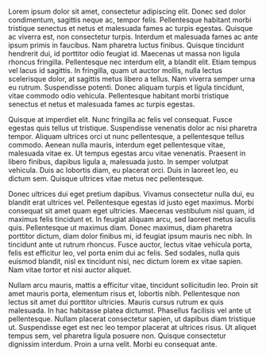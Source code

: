 Lorem ipsum dolor sit amet, consectetur adipiscing elit. Donec sed dolor condimentum, sagittis neque ac, tempor felis. Pellentesque habitant morbi tristique senectus et netus et malesuada fames ac turpis egestas. Quisque ac viverra est, non consectetur turpis. Interdum et malesuada fames ac ante ipsum primis in faucibus. Nam pharetra luctus finibus. Quisque tincidunt hendrerit dui, id porttitor odio feugiat id. Maecenas ut massa non ligula rhoncus fringilla. Pellentesque nec interdum elit, a blandit elit. Etiam tempus vel lacus id sagittis. In fringilla, quam ut auctor mollis, nulla lectus scelerisque dolor, at sagittis metus libero a tellus. Nam viverra semper urna eu rutrum. Suspendisse potenti. Donec aliquam turpis et ligula tincidunt, vitae commodo odio vehicula. Pellentesque habitant morbi tristique senectus et netus et malesuada fames ac turpis egestas.

Quisque at imperdiet elit. Nunc fringilla ac felis vel consequat. Fusce egestas quis tellus ut tristique. Suspendisse venenatis dolor ac nisi pharetra tempor. Aliquam ultrices orci ut nunc pellentesque, a pellentesque tellus commodo. Aenean nulla mauris, interdum eget pellentesque vitae, malesuada vitae ex. Ut tempus egestas arcu vitae venenatis. Praesent in libero finibus, dapibus ligula a, malesuada justo. In semper volutpat vehicula. Duis ac lobortis diam, eu placerat orci. Duis in laoreet leo, eu dictum sem. Quisque ultrices vitae metus nec pellentesque.

Donec ultrices dui eget pretium dapibus. Vivamus consectetur nulla dui, eu blandit erat ultrices vel. Pellentesque egestas id justo eget maximus. Morbi consequat sit amet quam eget ultricies. Maecenas vestibulum nisl quam, id maximus felis tincidunt et. In feugiat aliquam arcu, sed laoreet metus iaculis quis. Pellentesque ut maximus diam. Donec maximus, diam pharetra porttitor dictum, diam dolor finibus mi, id feugiat ipsum mauris nec nibh. In tincidunt ante ut rutrum rhoncus. Fusce auctor, lectus vitae vehicula porta, felis est efficitur leo, vel porta enim dui ac felis. Sed sodales, nulla quis euismod blandit, nisl ex tincidunt nisi, nec dictum lorem ex vitae sapien. Nam vitae tortor et nisi auctor aliquet.

Nullam arcu mauris, mattis a efficitur vitae, tincidunt sollicitudin leo. Proin sit amet mauris porta, elementum risus et, lobortis nibh. Pellentesque non lectus sit amet dui porttitor ultricies. Mauris cursus rutrum ex quis malesuada. In hac habitasse platea dictumst. Phasellus facilisis vel ante ut pellentesque. Nullam placerat consectetur sapien, ut dapibus diam tristique ut. Suspendisse eget est nec leo tempor placerat at ultrices risus. Ut aliquet tempus sem, vel pharetra ligula posuere non. Quisque consectetur dignissim interdum. Proin a urna velit. Morbi eu consequat ante.
